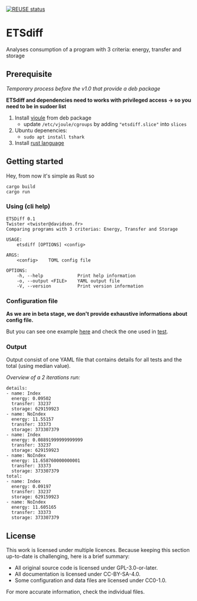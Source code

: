 <!--
SPDX-FileCopyrightText: 2023 Davidson <twister@davidson.fr>
SPDX-License-Identifier: CC-BY-NC-SA-4.0
-->

[![REUSE status](https://api.reuse.software/badge/github.com/fsfe/reuse-tool)](https://api.reuse.software/info/github.com/fsfe/reuse-tool)

# ETSdiff

Analyses consumption of a program with 3 criteria: energy, transfer and storage 

## Prerequisite

*Temporary process before the v1.0 that provide a deb package*

**ETSdiff and dependencies need to works with privileged access -> so you need to be in sudoer list**

1. Install [vjoule](https://github.com/davidson-consulting/vjoule/releases/tag/v0.2) from deb package
    * update `/etc/vjoule/cgroups` by adding `"etsdiff.slice"` into `slices`
1. Ubuntu depenencies:
    * `sudo apt install tshark`
1. Install [rust language](https://www.rust-lang.org/tools/install) 


## Getting started
Hey, from now it's simple as Rust so 
```
cargo build
cargo run
```

### Using (cli help)

```
ETSDiff 0.1
Twister <twister@davidson.fr>
Comparing programs with 3 criterias: Energy, Transfer and Storage

USAGE:
    etsdiff [OPTIONS] <config>

ARGS:
    <config>    TOML config file

OPTIONS:
    -h, --help             Print help information
    -o, --output <FILE>    YAML output file
    -V, --version          Print version information
```

### Configuration file

**As we are in beta stage, we don't provide exhaustive informations about config file.**

But you can see one example [here](https://github.com/davidson-consulting/ETSdiff-Test-Snippets/blob/main/php/sql_index/ets.toml) and check the one used in [test](https://github.com/davidson-consulting/ETSdiff/blob/29dd34fff1740d6ba31e5631cf52d724031656e2/src/ets/config_reader.rs#L124).

### Output

Output consist of one YAML file that contains details for all tests and the total (using median value).

*Overview of a 2 iterations run:*
```
details:
- name: Index
  energy: 0.09502
  transfer: 33237
  storage: 629159923
- name: NoIndex
  energy: 11.55157
  transfer: 33373
  storage: 373307379
- name: Index
  energy: 0.08891999999999999
  transfer: 33237
  storage: 629159923
- name: NoIndex
  energy: 11.658760000000001
  transfer: 33373
  storage: 373307379
total:
- name: Index
  energy: 0.09197
  transfer: 33237
  storage: 629159923
- name: NoIndex
  energy: 11.605165
  transfer: 33373
  storage: 373307379
```

## License

This work is licensed under multiple licences. Because keeping this section
up-to-date is challenging, here is a brief summary:

- All original source code is licensed under GPL-3.0-or-later.
- All documentation is licensed under CC-BY-SA-4.0.
- Some configuration and data files are licensed under CC0-1.0.

For more accurate information, check the individual files.
